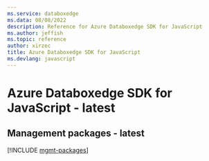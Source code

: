 ```yaml
---
ms.service: databoxedge
ms.data: 08/08/2022
description: Reference for Azure Databoxedge SDK for JavaScript
ms.author: jeffish
ms.topic: reference
author: xirzec
title: Azure Databoxedge SDK for JavaScript
ms.devlang: javascript
---
```

# Azure Databoxedge SDK for JavaScript - latest

## Management packages - latest
[!INCLUDE [mgmt-packages](databoxedge-mgmt-index.md)]